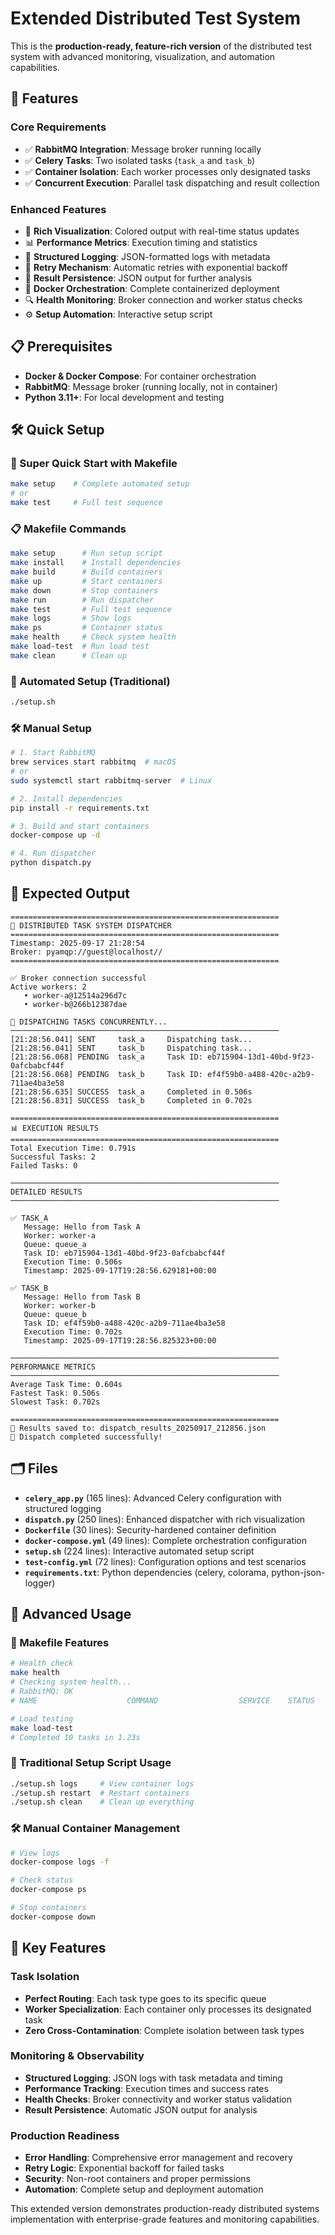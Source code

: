 # Extended Distributed Test System

This is the **production-ready, feature-rich version** of the distributed test system with advanced monitoring, visualization, and automation capabilities.

## 🚀 Features

### Core Requirements
- ✅ **RabbitMQ Integration**: Message broker running locally
- ✅ **Celery Tasks**: Two isolated tasks (`task_a` and `task_b`)
- ✅ **Container Isolation**: Each worker processes only designated tasks
- ✅ **Concurrent Execution**: Parallel task dispatching and result collection

### Enhanced Features
- 🎨 **Rich Visualization**: Colored output with real-time status updates
- 📊 **Performance Metrics**: Execution timing and statistics
- 📝 **Structured Logging**: JSON-formatted logs with metadata
- 🔄 **Retry Mechanism**: Automatic retries with exponential backoff
- 💾 **Result Persistence**: JSON output for further analysis
- 🐳 **Docker Orchestration**: Complete containerized deployment
- 🔍 **Health Monitoring**: Broker connection and worker status checks
- ⚙️ **Setup Automation**: Interactive setup script

## 📋 Prerequisites

- **Docker & Docker Compose**: For container orchestration
- **RabbitMQ**: Message broker (running locally, not in container)
- **Python 3.11+**: For local development and testing

## 🛠️ Quick Setup

### 🎯 Super Quick Start with Makefile
```bash
make setup    # Complete automated setup
# or
make test     # Full test sequence
```

### 📋 Makefile Commands
```bash
make setup      # Run setup script
make install    # Install dependencies
make build      # Build containers
make up         # Start containers
make down       # Stop containers
make run        # Run dispatcher
make test       # Full test sequence
make logs       # Show logs
make ps         # Container status
make health     # Check system health
make load-test  # Run load test
make clean      # Clean up
```

### 🔧 Automated Setup (Traditional)
```bash
./setup.sh
```

### 🛠️ Manual Setup
```bash
# 1. Start RabbitMQ
brew services start rabbitmq  # macOS
# or
sudo systemctl start rabbitmq-server  # Linux

# 2. Install dependencies
pip install -r requirements.txt

# 3. Build and start containers
docker-compose up -d

# 4. Run dispatcher
python dispatch.py
```

## 📱 Expected Output

```
============================================================
🚀 DISTRIBUTED TASK SYSTEM DISPATCHER
============================================================
Timestamp: 2025-09-17 21:28:54
Broker: pyamqp://guest@localhost//
============================================================

✅ Broker connection successful
Active workers: 2
   • worker-a@12514a296d7c
   • worker-b@266b12387dae

🎯 DISPATCHING TASKS CONCURRENTLY...
────────────────────────────────────────────────────────────
[21:28:56.041] SENT     task_a     Dispatching task...
[21:28:56.041] SENT     task_b     Dispatching task...
[21:28:56.068] PENDING  task_a     Task ID: eb715904-13d1-40bd-9f23-0afcbabcf44f
[21:28:56.068] PENDING  task_b     Task ID: ef4f59b0-a488-420c-a2b9-711ae4ba3e58
[21:28:56.635] SUCCESS  task_a     Completed in 0.506s
[21:28:56.831] SUCCESS  task_b     Completed in 0.702s

============================================================
📊 EXECUTION RESULTS
============================================================
Total Execution Time: 0.791s
Successful Tasks: 2
Failed Tasks: 0

────────────────────────────────────────────────────────────
DETAILED RESULTS
────────────────────────────────────────────────────────────

✅ TASK_A
   Message: Hello from Task A
   Worker: worker-a
   Queue: queue_a
   Task ID: eb715904-13d1-40bd-9f23-0afcbabcf44f
   Execution Time: 0.506s
   Timestamp: 2025-09-17T19:28:56.629181+00:00

✅ TASK_B
   Message: Hello from Task B
   Worker: worker-b
   Queue: queue_b
   Task ID: ef4f59b0-a488-420c-a2b9-711ae4ba3e58
   Execution Time: 0.702s
   Timestamp: 2025-09-17T19:28:56.825323+00:00

────────────────────────────────────────────────────────────
PERFORMANCE METRICS
────────────────────────────────────────────────────────────
Average Task Time: 0.604s
Fastest Task: 0.506s
Slowest Task: 0.702s

============================================================
📄 Results saved to: dispatch_results_20250917_212856.json
🎉 Dispatch completed successfully!
```

## 🗂️ Files

- **`celery_app.py`** (165 lines): Advanced Celery configuration with structured logging
- **`dispatch.py`** (250 lines): Enhanced dispatcher with rich visualization
- **`Dockerfile`** (30 lines): Security-hardened container definition
- **`docker-compose.yml`** (49 lines): Complete orchestration configuration
- **`setup.sh`** (224 lines): Interactive automated setup script
- **`test-config.yml`** (72 lines): Configuration options and test scenarios
- **`requirements.txt`**: Python dependencies (celery, colorama, python-json-logger)

## 🔧 Advanced Usage

### 🎯 Makefile Features
```bash
# Health check
make health
# Checking system health...
# RabbitMQ: OK
# NAME                    COMMAND                  SERVICE    STATUS

# Load testing
make load-test
# Completed 10 tasks in 1.23s
```

### 🔧 Traditional Setup Script Usage
```bash
./setup.sh logs     # View container logs
./setup.sh restart  # Restart containers
./setup.sh clean    # Clean up everything
```

### 🛠️ Manual Container Management
```bash
# View logs
docker-compose logs -f

# Check status
docker-compose ps

# Stop containers
docker-compose down
```

## 🎯 Key Features

### Task Isolation
- **Perfect Routing**: Each task type goes to its specific queue
- **Worker Specialization**: Each container only processes its designated task
- **Zero Cross-Contamination**: Complete isolation between task types

### Monitoring & Observability
- **Structured Logging**: JSON logs with task metadata and timing
- **Performance Tracking**: Execution times and success rates
- **Health Checks**: Broker connectivity and worker status validation
- **Result Persistence**: Automatic JSON output for analysis

### Production Readiness
- **Error Handling**: Comprehensive error management and recovery
- **Retry Logic**: Exponential backoff for failed tasks
- **Security**: Non-root containers and proper permissions
- **Automation**: Complete setup and deployment automation

This extended version demonstrates production-ready distributed systems implementation with enterprise-grade features and monitoring capabilities.
